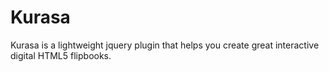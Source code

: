# Kurasa
Kurasa is a lightweight jquery plugin that helps you create great interactive digital HTML5 flipbooks.
